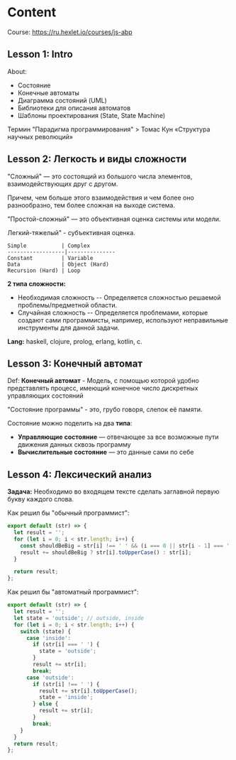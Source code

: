 # Content

Course: https://ru.hexlet.io/courses/js-abp

## Lesson 1: Intro

About:
* Состояние
* Конечные автоматы
* Диаграмма состояний (UML)
* Библиотеки для описания автоматов
* Шаблоны проектирования (State, State Machine)

Термин "Парадигма программирования" > Томас Кун «Структура научных революций»

## Lesson 2: Легкость и виды сложности

"Сложный" — это состоящий из большого числа элементов, взаимодействующих друг с другом.

Причем, чем больше этого взаимодействия и чем более оно разнообразно, тем более сложная на выходе система.

"Простой-сложный" — это объективная оценка системы или модели.

 Легкий-тяжелый" - субъективная оценка.

 ```
 Simple           | Complex       
------------------|---------------
 Constant         | Variable      
 Data             | Object (Hard)
 Recursion (Hard) | Loop          
 ```

__2 типа сложности:__
* Необходимая сложность -- Определяется сложностью решаемой проблемы/предметной области.
* Случайная сложность -- Определяется проблемами, которые создают сами программисты, например, используют неправильные инструменты для данной задачи.

__Lang:__ haskell, clojure, prolog, erlang, kotlin, c.

## Lesson 3: Конечный автомат

Def: __Конечный автомат__ - Модель, с помощью которой удобно представлять процесс, имеющий конечное число дискретных управляющих состояний

"Состояние программы" - это, грубо говоря, слепок её памяти.

Состояние можно поделить на два __типа__:
* __Управляющие состояние__	— отвечающее за все возможные пути движения данных сквозь программу
* __Вычислительные состояние__ — это данные сами по себе


## Lesson 4: Лексический анализ

__Задача:__ Необходимо во входящем тексте сделать заглавной первую букву каждого слова.

Как решил бы "обычный программист":
```js
export default (str) => {
  let result = '';
  for (let i = 0; i < str.length; i++) {
    const shouldBeBig = str[i] !== ' ' && (i === 0 || str[i - 1] === ' ');
    result += shouldBeBig ? str[i].toUpperCase() : str[i];
  }

  return result;
};
```

Как решил бы "автоматный программист":

```js
export default (str) => {
  let result = '';
  let state = 'outside'; // outside, inside
  for (let i = 0; i < str.length; i++) {
    switch (state) {
      case 'inside':
        if (str[i] === ' ') {
          state = 'outside';
        }
        result += str[i];
        break;
      case 'outside':
        if (str[i] !== ' ') {
          result += str[i].toUpperCase();
          state = 'inside';
        } else {
          result += str[i];
        }
        break;
    }
  }
  return result;
};
```
